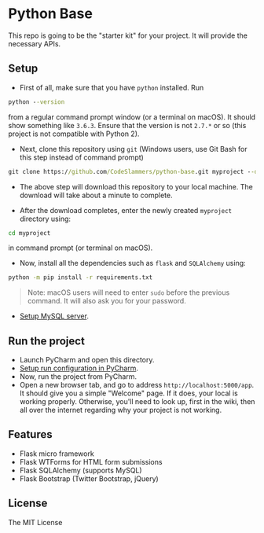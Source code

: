 # Python Base

This repo is going to be the "starter kit" for your project. 
It will provide the necessary APIs.

## Setup
* First of all, make sure that you have `python` installed. Run
```cmd
python --version
```
from a regular command prompt window (or a terminal on macOS). 
It should show something like `3.6.3`.
Ensure that the version is not `2.7.*` or so (this project is not compatible with Python 2).

    
* Next, clone this repository using `git` 
(Windows users, use Git Bash for this step instead of command prompt) 
```cmd
git clone https://github.com/CodeSlammers/python-base.git myproject --depth 3
```

* The above step will download this repository to your local machine.
The download will take about a minute to complete. 

* After the download completes, enter the newly created `myproject` directory using:
```cmd
cd myproject
```
in command prompt (or terminal on macOS).

* Now, install all the dependencies such as `flask` and `SQLAlchemy` using:
```cmd
python -m pip install -r requirements.txt
```

>Note: macOS users will need to enter `sudo` before the previous command. 
It will also ask you for your password.

* [Setup MySQL server](https://github.com/CodeSlammers/waka/wiki/Setting-up-MySQL-server-and-database).

## Run the project
* Launch PyCharm and open this directory.
* [Setup run configuration in PyCharm](https://github.com/CodeSlammers/waka/wiki/Setup-run-configuration-in-PyCharm).
* Now, run the project from PyCharm. 
* Open a new browser tab, and go to address `http://localhost:5000/app`. 
It should give you a simple "Welcome" page. 
If it does, your local is working properly. Otherwise, you'll need to look up, 
first in the wiki, then all over the internet regarding why your project is not working.

## Features
* Flask micro framework
* Flask WTForms for HTML form submissions
* Flask SQLAlchemy (supports MySQL)
* Flask Bootstrap (Twitter Bootstrap, jQuery)

## License
The MIT License